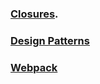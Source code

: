 ###  [Closures](/learning/Closures.md).
###  [Design Patterns](/learning/DesignPatterns.md)
###  [Webpack](/readme.md)

